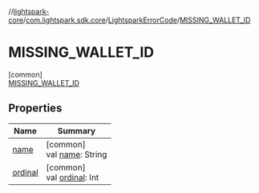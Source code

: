 //[lightspark-core](../../../../index.md)/[com.lightspark.sdk.core](../../index.md)/[LightsparkErrorCode](../index.md)/[MISSING_WALLET_ID](index.md)

# MISSING_WALLET_ID

[common]\
[MISSING_WALLET_ID](index.md)

## Properties

| Name | Summary |
|---|---|
| [name](../../../com.lightspark.sdk.core.requester/-server-environment/-p-r-o-d/index.md#-372974862%2FProperties%2F1656564088) | [common]<br>val [name](../../../com.lightspark.sdk.core.requester/-server-environment/-p-r-o-d/index.md#-372974862%2FProperties%2F1656564088): String |
| [ordinal](../../../com.lightspark.sdk.core.requester/-server-environment/-p-r-o-d/index.md#-739389684%2FProperties%2F1656564088) | [common]<br>val [ordinal](../../../com.lightspark.sdk.core.requester/-server-environment/-p-r-o-d/index.md#-739389684%2FProperties%2F1656564088): Int |

